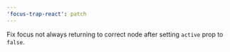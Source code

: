 ```yaml
---
'focus-trap-react': patch
---
```


Fix focus not always returning to correct node after setting `active` prop to `false`.
